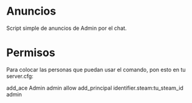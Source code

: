 # Anuncios
Script simple de anuncios de Admin por el chat.

# Permisos
Para colocar las personas que puedan usar el comando, pon esto en tu server.cfg:

add_ace Admin admin allow
add_principal identifier.steam:tu_steam_id admin
